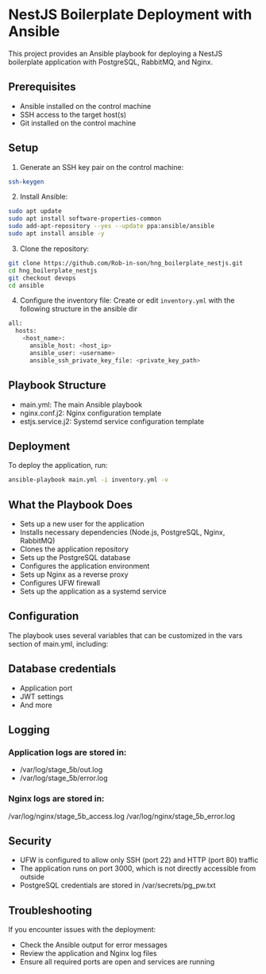 # NestJS Boilerplate Deployment with Ansible

This project provides an Ansible playbook for deploying a NestJS boilerplate application with PostgreSQL, RabbitMQ, and Nginx.

## Prerequisites

- Ansible installed on the control machine
- SSH access to the target host(s)
- Git installed on the control machine

## Setup

1. Generate an SSH key pair on the control machine:
```sh
ssh-keygen
```

2. Install Ansible:
```sh
sudo apt update
sudo apt install software-properties-common
sudo add-apt-repository --yes --update ppa:ansible/ansible
sudo apt install ansible -y
```

3. Clone the repository:
```sh
git clone https://github.com/Rob-in-son/hng_boilerplate_nestjs.git
cd hng_boilerplate_nestjs
git checkout devops
cd ansible
```

4. Configure the inventory file:
Create or edit `inventory.yml` with the following structure in the ansible dir
```sh
all:
  hosts:
    <host_name>:
      ansible_host: <host_ip>
      ansible_user: <username>
      ansible_ssh_private_key_file: <private_key_path>
```

## Playbook Structure
- main.yml: The main Ansible playbook
- nginx.conf.j2: Nginx configuration template
- estjs.service.j2: Systemd service configuration template


## Deployment
To deploy the application, run:
```sh
ansible-playbook main.yml -i inventory.yml -v
```

## What the Playbook Does

- Sets up a new user for the application
- Installs necessary dependencies (Node.js, PostgreSQL, Nginx, RabbitMQ)
- Clones the application repository
- Sets up the PostgreSQL database
- Configures the application environment
- Sets up Nginx as a reverse proxy
- Configures UFW firewall
- Sets up the application as a systemd service


## Configuration
The playbook uses several variables that can be customized in the vars section of main.yml, including:

## Database credentials
- Application port
- JWT settings
- And more

## Logging
### Application logs are stored in:

- /var/log/stage_5b/out.log
- /var/log/stage_5b/error.log

### Nginx logs are stored in:

/var/log/nginx/stage_5b_access.log
/var/log/nginx/stage_5b_error.log

## Security

- UFW is configured to allow only SSH (port 22) and HTTP (port 80) traffic
- The application runs on port 3000, which is not directly accessible from outside
- PostgreSQL credentials are stored in /var/secrets/pg_pw.txt

## Troubleshooting
If you encounter issues with the deployment:

- Check the Ansible output for error messages
- Review the application and Nginx log files
- Ensure all required ports are open and services are running
